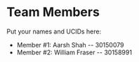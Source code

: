 # Team Members

Put your names and UCIDs here:

- Member #1: Aarsh Shah -- 30150079
- Member #2: William Fraser -- 30158991
